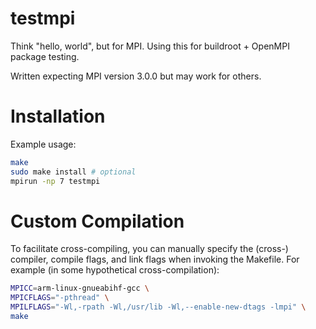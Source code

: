 # testmpi
Think "hello, world", but for MPI. Using this for buildroot + OpenMPI package
testing.

Written expecting MPI version 3.0.0 but may work for others.

# Installation
Example usage:
```bash
make
sudo make install # optional
mpirun -np 7 testmpi
```

# Custom Compilation
To facilitate cross-compiling, you can manually specify the (cross-) compiler,
compile flags, and link flags when invoking the Makefile. For example (in some
hypothetical cross-compilation):

```bash
MPICC=arm-linux-gnueabihf-gcc \
MPICFLAGS="-pthread" \
MPILFLAGS="-Wl,-rpath -Wl,/usr/lib -Wl,--enable-new-dtags -lmpi" \
make
```
